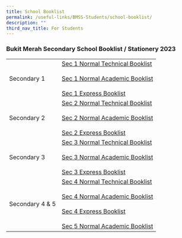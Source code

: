 ```yaml
---
title: School Booklist
permalink: /useful-links/BMSS-Students/school-booklist/
description: ""
third_nav_title: For Students
---
```




### Bukit Merah Secondary School Booklist / Stationery 2023

|  |  |
|---|---|
| Secondary 1 | [Sec 1 Normal Technical Booklist](/files/Sec-1-Normal-Technical-Booklist-2023.pdf)<br><br>[Sec 1 Normal Academic Booklist](/files/Sec-1-Normal-Academic-Booklist-2023.pdf)<br><br>[Sec 1 Express Booklist](/files/Sec-1-Express-Booklist-2023.pdf) |
| Secondary 2 | [Sec 2 Normal Technical Booklist](/files/Sec-2-Normal-Technical-Booklist.pdf) <br><br>[Sec 2 Normal Academic Booklist](/files/Sec-2-Normal-Academic-Booklist.pdf)<br><br>[Sec 2 Express Booklist](/files/Sec-2-Express-Booklist.pdf) |
| Secondary 3 | [Sec 3 Normal Technical Booklist](/files/Sec-3-Normal-Technical-Booklist.pdf)<br><br>[Sec 3 Normal Academic Booklist](/files/Sec-3-Normal-Academic-Booklist.pdf)<br><br>[Sec 3 Express Booklist](/files/Sec-3-Express-Booklist.pdf) |
| Secondary 4 & 5 | [Sec 4 Normal Technical Booklist](/files/Sec-4-Normal-Technical-Booklist.pdf)<br><br>[Sec 4 Normal Academic Booklist](/files/Sec-4-Normal-Academic-Booklist.pdf)<br><br>[Sec 4 Express Booklist](/files/Sec-4-Express-Booklist.pdf)<br><br>[Sec 5 Normal Academic Booklist](/files/Sec-5-Normal-Academic-Booklist.pdf) |
